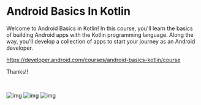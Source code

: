 # Android Basics In Kotlin

Welcome to Android Basics in Kotlin! In this course, you'll learn the basics of building Android apps with the Kotlin programming language. Along the way, you'll develop a collection of apps to start your journey as an Android developer.  

https://developer.android.com/courses/android-basics-kotlin/course

Thanks!!



<br>

![img](1.png)
![img](2.png)
![img](3.png)

<br>
